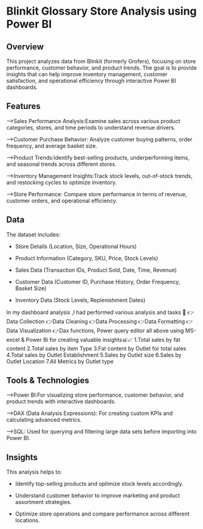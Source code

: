 # Blinkit Glossary Store Analysis using Power BI

## Overview
This project analyzes data from Blinkit (formerly Grofers), focusing on store performance, customer behavior, and product trends. The goal is to provide insights that can help improve inventory management, customer satisfaction, and operational efficiency through interactive Power BI dashboards.

## Features
-->Sales Performance Analysis:Examine sales across various product categories, stores, and time periods to understand revenue drivers.

-->Customer Purchase Behavior: Analyze customer buying patterns, order frequency, and average basket size.

-->Product Trends:Identify best-selling products, underperforming items, and seasonal trends across different stores.

-->Inventory Management Insights:Track stock levels, out-of-stock trends, and restocking cycles to optimize inventory.

-->Store Performance: Compare store performance in terms of revenue, customer orders, and operational efficiency.

## Data
The dataset includes:
- Store Details (Location, Size, Operational Hours)
  
- Product Information (Category, SKU, Price, Stock Levels)

- Sales Data (Transaction IDs, Product Sold, Date, Time, Revenue)

- Customer Data (Customer ID, Purchase History, Order Frequency, Basket Size)

- Inventory Data (Stock Levels, Replenishment Dates)

In my dashboard analysis ,I had performed various analysis and tasks 📑
👉Data Collection
👉Data Cleaning
👉Data Processing
👉Data Formatting
👉Data Visualization
👉Dax functions, Power query editor all above using MS-excel & Power Bi for creating valuable insights📊📈
1.Total sales by fat content
2.Total sales by item Type
3.Fat content by Outlet for total sales
4.Total sales by Outlet Establishment
5.Sales by Outlet size
6.Sales by Outlet Location
7.All Metrics by Outlet type 

## Tools & Technologies
-->Power BI:For visualizing store performance, customer behavior, and product trends with interactive dashboards.

-->DAX (Data Analysis Expressions): For creating custom KPIs and calculating advanced metrics.

-->SQL: Used for querying and filtering large data sets before importing into Power BI.



## Insights
This analysis helps to:
- Identify top-selling products and optimize stock levels accordingly.
  
- Understand customer behavior to improve marketing and product assortment strategies.

- Optimize store operations and compare performance across different locations.

